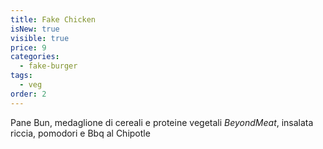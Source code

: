 ```yaml
---
title: Fake Chicken
isNew: true
visible: true
price: 9
categories:
  - fake-burger
tags:
  - veg
order: 2
---
```


Pane Bun, medaglione di cereali e proteine vegetali _BeyondMeat_, insalata riccia, pomodori e Bbq al Chipotle
